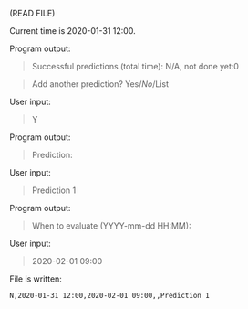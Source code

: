 (READ FILE)

Current time is 2020-01-31 12:00.

Program output:
> Successful predictions (total time): N/A, not done yet:0

> Add another prediction? Yes/*No*/List

User input:
> Y

Program output:
> Prediction:

User input:
> Prediction 1

Program output:
> When to evaluate (YYYY-mm-dd HH:MM):

User input:
> 2020-02-01 09:00

File is written:
```
N,2020-01-31 12:00,2020-02-01 09:00,,Prediction 1
```